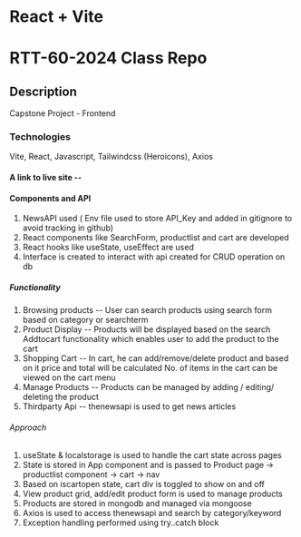 # React + Vite

# RTT-60-2024 Class Repo

## Description
Capstone Project - Frontend

### Technologies
Vite, React, Javascript, Tailwindcss (Heroicons), Axios

#### A link to live site -- 

#### Components and API
1. NewsAPI used ( Env file used to store API_Key and added in gitignore to avoid tracking in github)
3. React components like SearchForm, productlist and cart are developed
4. React hooks like useState, useEffect are used
5. Interface is created to interact with api created for CRUD operation on db

##### Functionality
1. Browsing products -- User can search products using search form based on category or searchterm
2. Product Display   -- Products will be displayed based on the search 
                        Addtocart functionality which enables user to add the product to the cart
3. Shopping Cart     -- In cart, he can add/remove/delete product and based on it price and total will be calculated 
                        No. of items in the cart can be viewed on the cart menu
4. Manage Products   -- Products can be managed by adding / editing/ deleting the product
5. Thirdparty Api    -- thenewsapi is used to get news articles

###### Approach
1. useState & localstorage is used to handle the cart state across pages
2. State is stored in App component and is passed to Product page -> productlist component -> cart -> nav
3. Based on iscartopen state, cart div is toggled to show on and off
4. View product grid, add/edit product form is used to manage products
5. Products are stored in mongodb and managed via mongoose
6. Axios is used to access thenewsapi and search by category/keyword
7. Exception handling performed using try..catch block
